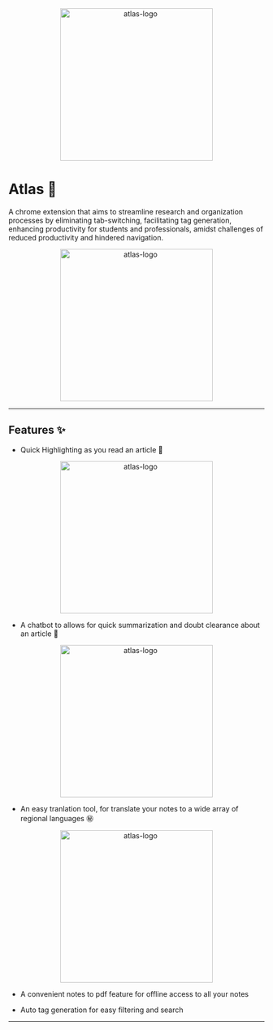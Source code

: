 <div align="center">
  <img width='300px' src='https://github.com/Larry8668/no-clue/assets/114809719/f8da475f-dd3b-486c-b3cb-5a988b54be0a' alt='atlas-logo' />
</div>



# Atlas 🧭

A chrome extension that aims to streamline research and organization processes by eliminating tab-switching, facilitating tag generation, enhancing productivity for students and professionals, amidst challenges of reduced productivity and hindered navigation.

<div align="center">
  <img width='300px' src='https://github.com/Larry8668/no-clue/assets/114809719/1b8a4084-f8a2-4969-b53a-0619bcaf59f5' alt='atlas-logo' />
</div>

---


## Features ✨

- Quick Highlighting as you read an article 📝
<div align="center">
  <img width='300px' src='https://github.com/Larry8668/no-clue/assets/114809719/67986862-e133-4dcd-94ae-c4c512df7945' alt='atlas-logo' />
</div>

- A chatbot to allows for quick summarization and doubt clearance about an article 🤖
<div align="center">
  <img width='300px' src='https://github.com/Larry8668/no-clue/assets/114809719/0752ae1b-5bfb-4da2-bc2e-ffe1839bcc5c' alt='atlas-logo' />
</div>

- An easy tranlation tool, for translate your notes to a wide array of regional languages ㊙️
<div align="center">
  <img width='300px' src='https://github.com/Larry8668/no-clue/assets/114809719/5b458aa6-91d8-44a2-8120-9eb62d136082' alt='atlas-logo' />
</div>

- A convenient notes to pdf feature for offline access to all your notes 

- Auto tag generation for easy filtering and search

---
